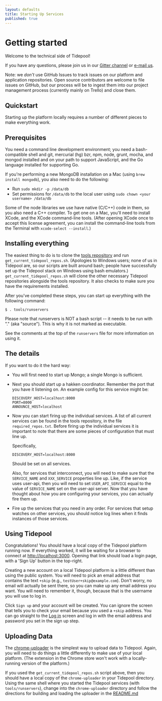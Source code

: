 ```yaml
---
layout: defaults
title: Starting Up Services
published: true
---
```


# Getting started

Welcome to the technical side of Tidepool!

If you have any questions, please join us in our [Gitter channel](https://gitter.im/tidepool-org/public) or [e-mail us](mailto:info@tidepool.org).

Note: we *don't* use GitHub Issues to track issues on our platform and application repositories. Open source contributors are welcome to file issues on GitHub, but our process will be to ingest them into our project management process (currently mainly on Trello) and close them.

## Quickstart

Starting up the platform locally requires a number of different pieces to make everything work.

## Prerequisites

You need a command line development environment; you need a bash-compatible shell and git, mercurial (hg) bzr, npm, node, grunt, mocha, and mongod installed and on your path to support JavaScript, and the Go language installed for supporting Go.

If you're performing a new MongoDB installation on a Mac (using `brew install mongodb`), you also need to do the following:

- Run `sudo mkdir -p /data/db`
- Set permissions for `/data/db` to the local user using `sudo chown <your username> /data/db`

Some of the node libraries we use have native (C/C++) code in them, so you also need a C++ compiler. To get one on a Mac, you'll need to install XCode, and the XCode command-line tools. (After opening XCode once to accept this license agreement, you can install the command-line tools from the Terminal with `xcode-select --install`.)

## Installing everything

The easiest thing to do is to clone the [tools repository](https://github.com/tidepool-org/tools) and run ```get_current_tidepool_repos.sh```. (Apologies to Windows users; none of us in Tidepool are, so our scripts are built around bash; people have successfully set up the Tidepool stack on Windows using bash emulators.) ```get_current_tidepool_repos.sh``` will clone the other necessary Tidepool repositories alongside the tools repository. It also checks to make sure you have the requirements installed.

After you've completed these steps, you can start up everything with the following command:

```
$ . tools/runservers
```

Please note that runservers is NOT a bash script -- it needs to be run with "." (aka "source"). This is why it is not marked as executable.

See the comments at the top of the `runservers` file for more information on using it.

## The details

If you want to do it the hard way:

* You will first need to start up Mongo; a single Mongo is sufficient.
* Next you should start up a hakken coordinator.  Remember the port that you have it listening on.  An example config for this service might be:

    ```
    DISCOVERY_HOST=localhost:8000
    PORT=8000
    ANNOUNCE_HOST=localhost
    ```

* Now you can start firing up the individual services. A list of all current services can be found in the tools repository, in the file ```required_repos.txt```. Before firing up the individual services it is important to note that there are some pieces of configuration that must line up.

  Specifically,

  ```
  DISCOVERY_HOST=localhost:8000
  ```

  Should be set on all services.

  Also, for services that interconnect, you will need to make sure that the `SERVICE_NAME` and `XXX_SERVICE` properties line up.  Like, if the service uses user-api, then you will need to set `USER_API_SERVICE` equal to the value of `SERVICE_NAME` set on the user-api server. Now that you have thought about how you are configuring your services, you can actually fire them up.

* Fire up the services that you need in any order.  For services that setup watches on other services, you should notice log lines when it finds instances of those services.

## Using Tidepool

Congratulations! You should have a local copy of the Tidepool platform running now.  If everything worked, it will be waiting for a browser to connect at [http://localhost:3000](http://localhost:3000).  Opening that link should load a login page, with a 'Sign Up' button in the top-right.

Creating a new account on a local Tidepool platform is a little different than using the public system.  You will need to pick an email address that contains the text `+skip` (e.g., `testUser+skip@example.com`). Don't worry, no email will actually be sent there, so you can make up any email address you want. You will need to remember it, though, because that is the username you will use to log in.

Click `Sign up` and your account will be created. You can ignore the screen that tells you to check your email because you used a `+skip` address. You can go straight to the [Log in](http://localhost:3000/#/login) screen and log in with the email address and password you set in the sign up step.

## Uploading Data

The [chrome-uploader](https://github.com/tidepool-org/chrome-uploader) is the simplest way to upload data to Tidepool.  Again, you will need to do things a little differently to make use of your local platform. (The extension in the Chrome store won't work with a locally-running version of the platform.)

If you used the `get_current_tidepool_repos.sh` script above, then you should have a local copy of the `chrome-uploader` in your Tidepool directory.  Using the same shell where you started the Tidepool services (with `tools/runservers`), change into the `chrome-uploader` directory and follow the directions for building and loading the uploader in the [README.md](https://github.com/tidepool-org/chrome-uploader/blob/master/README.md#how-to-set-it-up)


